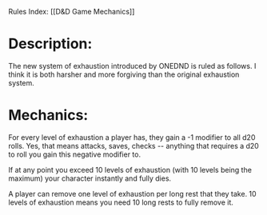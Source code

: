 Rules Index: [[D&D Game Mechanics]]
# Description:

The new system of exhaustion introduced by ONEDND is ruled as follows. I think it is both harsher and more forgiving than the original exhaustion system.
# Mechanics:
For every level of exhaustion a player has, they gain a -1 modifier to all d20 rolls. Yes, that means attacks, saves, checks -- anything that requires a d20 to roll you gain this negative modifier to. 

If at any point you exceed 10 levels of exhaustion (with 10 levels being the maximum) your character instantly and fully dies. 

A player can remove one level of exhaustion per long rest that they take. 10 levels of exhaustion means you need 10 long rests to fully remove it. 